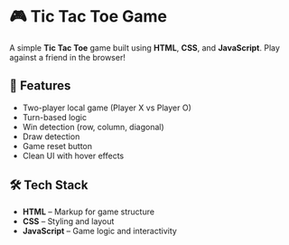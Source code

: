 # 🎮 Tic Tac Toe Game

A simple **Tic Tac Toe** game built using **HTML**, **CSS**, and **JavaScript**. Play against a friend in the browser!

## 🧠 Features

- Two-player local game (Player X vs Player O)
- Turn-based logic
- Win detection (row, column, diagonal)
- Draw detection
- Game reset button
- Clean UI with hover effects


## 🛠️ Tech Stack

- **HTML** – Markup for game structure  
- **CSS** – Styling and layout  
- **JavaScript** – Game logic and interactivity  

